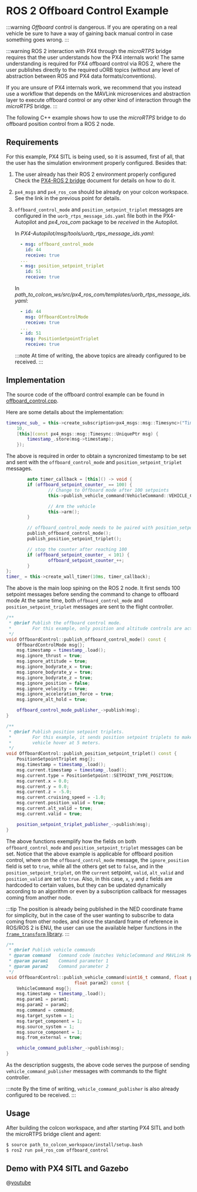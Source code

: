 # ROS 2 Offboard Control Example

:::warning
*Offboard* control is dangerous.
If you are operating on a real vehicle be sure to have a way of gaining back manual control in case something goes wrong.
:::

:::warning
ROS 2 interaction with PX4 through the *microRTPS* bridge requires that the user understands how the PX4 internals work!
The same understanding is required for PX4 offboard control via ROS 2, where the user publishes directly to the required uORB topics (without any level of abstraction between ROS and PX4 data formats/conventions).

If you are unsure of PX4 internals work, we recommend that you instead use a workflow that depends on the MAVLink microservices and abstraction layer to execute offboard control or any other kind of interaction through the *microRTPS* bridge.
:::

The following C++ example shows how to use the *microRTPS* bridge to do offboard position control from a ROS 2 node.

## Requirements

For this example, PX4 SITL is being used, so it is assumed, first of all, that the user has the simulation environment properly configured.
Besides that:

1. The user already has their ROS 2 environment properly configured
   Check the [PX4-ROS 2 bridge](../ros/ros2_comm.md) document for details on how to do it.
1. `px4_msgs` and `px4_ros_com` should be already on your colcon workspace.
   See the link in the previous point for details.
1. `offboard_control_mode` and `position_setpoint_triplet` messages are configured in the `uorb_rtps_message_ids.yaml` file both in the PX4-Autopilot and
*px4_ros_com* package to be *received* in the Autopilot.

   In *PX4-Autopilot/msg/tools/uorb_rtps_message_ids.yaml*:
   ```yaml
     - msg: offboard_control_mode
       id: 44
       receive: true
     ...
     - msg: position_setpoint_triplet
       id: 51
       receive: true
   ```

   In *path_to_colcon_ws/src/px4_ros_com/templates/uorb_rtps_message_ids.yaml*:
   ```yaml
     - id: 44
       msg: OffboardControlMode
       receive: true
     ...
     - id: 51
       msg: PositionSetpointTriplet
       receive: true
   ```

   :::note
   At time of writing, the above topics are already configured to be received.
   :::

## Implementation

The source code of the offboard control example can be found in [offboard_control.cpp](https://github.com/PX4/px4_ros_com/blob/master/src/examples/offboard/offboard_control.cpp).

Here are some details about the implementation:

```cpp
timesync_sub_ = this->create_subscription<px4_msgs::msg::Timesync>("Timesync_PubSubTopic",
    10,
    [this](const px4_msgs::msg::Timesync::UniquePtr msg) {
        timestamp_.store(msg->timestamp);
    });
```

The above is required in order to obtain a syncronized timestamp to be set and sent with the `offboard_control_mode` and `position_setpoint_triplet` messages.

```cpp
        auto timer_callback = [this]() -> void {
        if (offboard_setpoint_counter_ == 100) {
                // Change to Offboard mode after 100 setpoints
                this->publish_vehicle_command(VehicleCommand::VEHICLE_CMD_DO_SET_MODE, 1, 6);

                // Arm the vehicle
                this->arm();
        }

        // offboard_control_mode needs to be paired with position_setpoint_triplet
        publish_offboard_control_mode();
        publish_position_setpoint_triplet();

        // stop the counter after reaching 100
        if (offboard_setpoint_counter_ < 101) {
                offboard_setpoint_counter_++;
        }
};
timer_ = this->create_wall_timer(10ms, timer_callback);
```

The above is the main loop spining on the ROS 2 node.
It first sends 100 setpoint messages before sending the command to change to offboard mode
At the same time, both `offboard_control_mode` and `position_setpoint_triplet` messages are sent to the flight controller.

```cpp
/**
 * @brief Publish the offboard control mode.
 *        For this example, only position and altitude controls are active.
 */
void OffboardControl::publish_offboard_control_mode() const {
	OffboardControlMode msg{};
	msg.timestamp = timestamp_.load();
	msg.ignore_thrust = true;
	msg.ignore_attitude = true;
	msg.ignore_bodyrate_x = true;
	msg.ignore_bodyrate_y = true;
	msg.ignore_bodyrate_z = true;
	msg.ignore_position = false;
	msg.ignore_velocity = true;
	msg.ignore_acceleration_force = true;
	msg.ignore_alt_hold = true;

	offboard_control_mode_publisher_->publish(msg);
}

/**
 * @brief Publish position setpoint triplets.
 *        For this example, it sends position setpoint triplets to make the
 *        vehicle hover at 5 meters.
 */
void OffboardControl::publish_position_setpoint_triplet() const {
	PositionSetpointTriplet msg{};
	msg.timestamp = timestamp_.load();
	msg.current.timestamp = timestamp_.load();
	msg.current.type = PositionSetpoint::SETPOINT_TYPE_POSITION;
	msg.current.x = 0.0;
	msg.current.y = 0.0;
	msg.current.z = -5.0;
	msg.current.cruising_speed = -1.0;
	msg.current.position_valid = true;
	msg.current.alt_valid = true;
	msg.current.valid = true;

	position_setpoint_triplet_publisher_->publish(msg);
}
```

The above functions exemplify how the fields on both `offboard_control_mode` and `position_setpoint_triplet` messages can be set.
Notice that the above example is applicable for offboard position control, where on the `offboard_control_mode` message, the `ignore_position` field is set to `true`, while all the others get set to `false`, and in the `position_setpoint_triplet`, on the `current` setpoint, `valid`, `alt_valid` and `position_valid` are set to `true`.
Also, in this case, `x`, `y` and `z` fields are hardcoded to certain values, but they can be updated dynamically according to an algorithm or even by a subscription callback for messages coming from another node.

:::tip
The position is already being published in the NED coordinate frame for simplicity, but in the case of the user wanting to subscribe to data coming from other nodes, and since the standard frame of reference in ROS/ROS 2 is ENU, the user can use the available helper functions in the [`frame_transform` library](https://github.com/PX4/px4_ros_com/blob/master/src/lib/frame_transforms.cpp).
:::

```cpp
/**
 * @brief Publish vehicle commands
 * @param command   Command code (matches VehicleCommand and MAVLink MAV_CMD codes)
 * @param param1    Command parameter 1
 * @param param2    Command parameter 2
 */
void OffboardControl::publish_vehicle_command(uint16_t command, float param1,
					      float param2) const {
	VehicleCommand msg{};
	msg.timestamp = timestamp_.load();
	msg.param1 = param1;
	msg.param2 = param2;
	msg.command = command;
	msg.target_system = 1;
	msg.target_component = 1;
	msg.source_system = 1;
	msg.source_component = 1;
	msg.from_external = true;

	vehicle_command_publisher_->publish(msg);
}
```

As the description suggests, the above code serves the purpose of sending `vehicle_command_publisher` messages with commands to the flight controller.

:::note
By the time of writing, `vehicle_command_publisher` is also already configured to be received.
:::

## Usage

After building the colcon workspace, and after starting PX4 SITL and both the microRTPS bridge client and agent:

```sh
$ source path_to_colcon_workspace/install/setup.bash
$ ros2 run px4_ros_com offboard_control
```

## Demo with PX4 SITL and Gazebo

@[youtube](https://youtu.be/Nbc7fzxFlYo)
